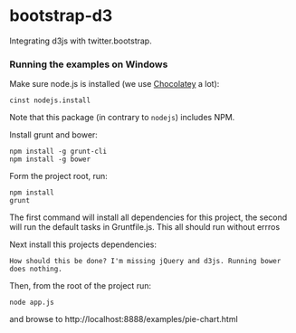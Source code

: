bootstrap-d3
============

Integrating d3js with twitter.bootstrap.

### Running the examples on Windows

Make sure node.js is installed (we use [Chocolatey][1] a lot):

    cinst nodejs.install
    
Note that this package (in contrary to `nodejs`) includes NPM.

Install grunt and bower:

    npm install -g grunt-cli
    npm install -g bower

Form the project root, run:

    npm install
    grunt    

The first command will install all dependencies for this project, 
the second will run the default tasks in Gruntfile.js.
This all should run without errros

Next install this projects dependencies:

    How should this be done? I'm missing jQuery and d3js. Running bower does nothing.
    
Then, from the root of the project run:

    node app.js
    
and browse to http://localhost:8888/examples/pie-chart.html


 [1]: http:///chocolatey.org
 